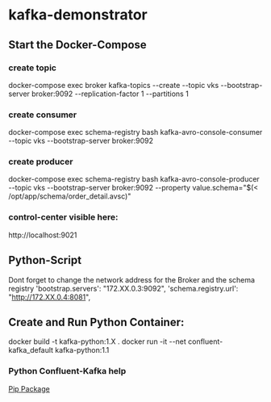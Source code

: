 # kafka-demonstrator

## Start the Docker-Compose
### create topic
docker-compose exec broker kafka-topics --create --topic vks --bootstrap-server broker:9092 --replication-factor 1 --partitions 1

### create consumer 
docker-compose exec schema-registry bash
kafka-avro-console-consumer --topic vks --bootstrap-server broker:9092 

### create producer
docker-compose exec schema-registry bash
kafka-avro-console-producer --topic vks --bootstrap-server broker:9092 --property value.schema="$(< /opt/app/schema/order_detail.avsc)"

### control-center visible here: 
http://localhost:9021

## Python-Script
Dont forget to change the network address for the Broker and the schema registry
'bootstrap.servers': "172.XX.0.3:9092",
'schema.registry.url': "http://172.XX.0.4:8081",

## Create and Run Python Container:
docker build -t kafka-python:1.X .
docker run -it --net confluent-kafka_default kafka-python:1.1

### Python Confluent-Kafka help
[Pip Package](https://pypi.org/project/confluent-kafka/)
